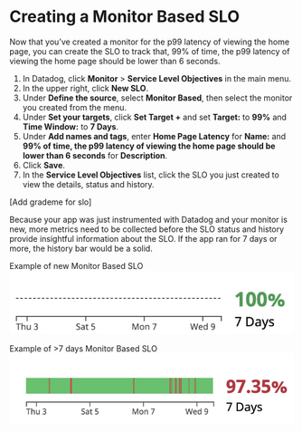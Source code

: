 # Creating a Monitor Based SLO

Now that you’ve created a monitor for the p99 latency of viewing the home page, you can create the SLO to track that, 99% of time, the p99 latency of viewing the home page should be lower than 6 seconds.

1. In Datadog, click **Monitor** > **Service Level Objectives** in the main menu.
2. In the upper right, click **New SLO**. 
3. Under **Define the source**, select **Monitor Based**, then select the monitor you created from the menu.
4. Under **Set your targets**, click **Set Target +** and set **Target:** to **99%** and **Time Window:** to **7 Days**.
5. Under **Add names and tags**, enter **Home Page Latency** for **Name:** and **99% of time, the p99 latency of viewing the home page should be lower than 6 seconds** for **Description**.
6. Click **Save**.
7. In the **Service Level Objectives** list, click the SLO you just created to view the details, status and history.

[Add grademe for slo]

Because your app was just instrumented with Datadog and your monitor is new, more metrics need to be collected before the SLO status and history provide insightful information about the SLO. If the app ran for 7 days or more, the history bar would be a solid.

Example of new Monitor Based SLO
![new SLO](createslo/assets/monitor-slo-new.png)

Example of >7 days Monitor Based SLO
![old SLO](createslo/assets/monitor-slo-7-days.png)
